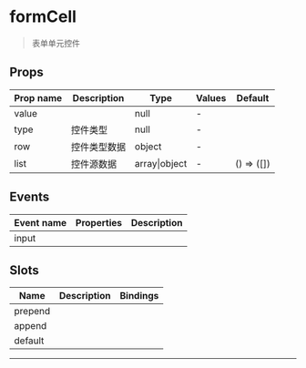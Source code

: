 # formCell

> 表单单元控件

## Props

| Prop name | Description  | Type          | Values | Default    |
| --------- | ------------ | ------------- | ------ | ---------- |
| value     |              | null          | -      |            |
| type      | 控件类型     | null          | -      |            |
| row       | 控件类型数据 | object        | -      |            |
| list      | 控件源数据   | array\|object | -      | () => ([]) |

## Events

| Event name | Properties | Description |
| ---------- | ---------- | ----------- |
| input      |            |

## Slots

| Name    | Description | Bindings |
| ------- | ----------- | -------- |
| prepend |             |          |
| append  |             |          |
| default |             | <br>     |

---
